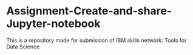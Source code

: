 # Assignment-Create-and-share-Jupyter-notebook
This is a repository made for submission of IBM skills network: Tools for Data Science

